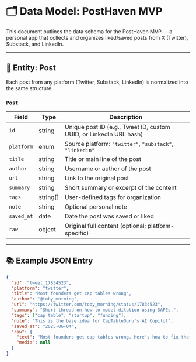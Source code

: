 # 🗂️ Data Model: PostHaven MVP

This document outlines the data schema for the PostHaven MVP — a personal app that collects and organizes liked/saved posts from X (Twitter), Substack, and LinkedIn.

---

## 🔖 Entity: Post

Each post from any platform (Twitter, Substack, LinkedIn) is normalized into the same structure.

### `Post`

| Field        | Type     | Description |
|--------------|----------|-------------|
| `id`         | string   | Unique post ID (e.g., Tweet ID, custom UUID, or LinkedIn URL hash) |
| `platform`   | enum     | Source platform: `"twitter"`, `"substack"`, `"linkedin"` |
| `title`      | string   | Title or main line of the post |
| `author`     | string   | Username or author of the post |
| `url`        | string   | Link to the original post |
| `summary`    | string   | Short summary or excerpt of the content |
| `tags`       | string[] | User-defined tags for organization |
| `note`       | string   | Optional personal note |
| `saved_at`   | date     | Date the post was saved or liked |
| `raw`        | object   | Original full content (optional; platform-specific)

---

## 📚 Example JSON Entry

```json
{
  "id": "tweet_17834523",
  "platform": "twitter",
  "title": "Most founders get cap tables wrong",
  "author": "@toby_morning",
  "url": "https://twitter.com/toby_morning/status/17834523",
  "summary": "Short thread on how to model dilution using SAFEs.",
  "tags": ["cap table", "startup", "funding"],
  "note": "This is the base idea for CapTableGuru's AI Copilot",
  "saved_at": "2025-06-04",
  "raw": {
    "text": "Most founders get cap tables wrong. Here's how to fix that 🧵",
    "media": null
  }
}
